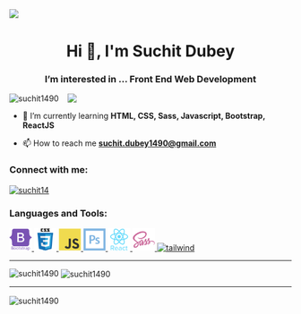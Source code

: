 <img src="https://images.squarespace-cdn.com/content/v1/55b799b6e4b0abd99ecc36d9/1439847491222-G7NI5FTHPNWW2OD2H38T/banner3-01.png?format=2500w">
<h1 align="center">Hi 👋, I'm Suchit Dubey</h1>
<h3 align="center">I’m interested in ... Front End Web Development</h3>
<img align="right" width="400" src="https://cdn.dribbble.com/users/1059583/screenshots/4171367/coding-freak.gif">

<p align="left"> <img src="https://komarev.com/ghpvc/?username=suchit1490&label=Profile%20views&color=0e75b6&style=flat" alt="suchit1490" /> </p>

- 🌱 I’m currently learning **HTML, CSS, Sass, Javascript, Bootstrap, ReactJS**

- 📫 How to reach me **suchit.dubey1490@gmail.com**

<h3 align="left">Connect with me:</h3>
<p align="left">
<a href="https://twitter.com/suchit14" target="blank"><img align="center" src="https://raw.githubusercontent.com/rahuldkjain/github-profile-readme-generator/master/src/images/icons/Social/twitter.svg" alt="suchit14" height="30" width="40" /></a>
</p>

<h3 align="left">Languages and Tools:</h3>
<p align="left"> <a href="https://getbootstrap.com" target="_blank" rel="noreferrer"> <img src="https://raw.githubusercontent.com/devicons/devicon/master/icons/bootstrap/bootstrap-plain-wordmark.svg" alt="bootstrap" width="40" height="40"/> </a> <a href="https://www.w3schools.com/css/" target="_blank" rel="noreferrer"> <img src="https://raw.githubusercontent.com/devicons/devicon/master/icons/css3/css3-original-wordmark.svg" alt="css3" width="40" height="40"/> </a> <a href="https://developer.mozilla.org/en-US/docs/Web/JavaScript" target="_blank" rel="noreferrer"> <img src="https://raw.githubusercontent.com/devicons/devicon/master/icons/javascript/javascript-original.svg" alt="javascript" width="40" height="40"/> </a> <a href="https://www.photoshop.com/en" target="_blank" rel="noreferrer"> <img src="https://raw.githubusercontent.com/devicons/devicon/master/icons/photoshop/photoshop-line.svg" alt="photoshop" width="40" height="40"/> </a> <a href="https://reactjs.org/" target="_blank" rel="noreferrer"> <img src="https://raw.githubusercontent.com/devicons/devicon/master/icons/react/react-original-wordmark.svg" alt="react" width="40" height="40"/> </a> <a href="https://sass-lang.com" target="_blank" rel="noreferrer"> <img src="https://raw.githubusercontent.com/devicons/devicon/master/icons/sass/sass-original.svg" alt="sass" width="40" height="40"/> </a> <a href="https://tailwindcss.com/" target="_blank" rel="noreferrer"> <img src="https://www.vectorlogo.zone/logos/tailwindcss/tailwindcss-icon.svg" alt="tailwind" width="40" height="40"/> </a> </p>
<hr style="color=white;">
<p><img align="left" src="https://github-readme-stats.vercel.app/api/top-langs?username=suchit1490&show_icons=true&locale=en&layout=compact" alt="suchit1490" /></p>

<p>&nbsp;<img align="center" src="https://github-readme-stats.vercel.app/api?username=suchit1490&show_icons=true&locale=en" alt="suchit1490" /></p>
<hr style="color=white;">
<p><img align="center" src="https://github-readme-streak-stats.herokuapp.com/?user=suchit1490&" alt="suchit1490" /></p>
